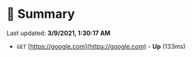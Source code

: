 # 📖 Summary
Last updated: **3/9/2021, 1:30:17 AM**

- `GET` [https://google.com](https://google.com) - **Up** (133ms)
